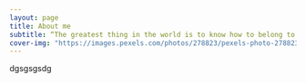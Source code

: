 ```yaml
---
layout: page
title: About me
subtitle: “The greatest thing in the world is to know how to belong to oneself.” – Michel De Montaigne –
cover-img: "https://images.pexels.com/photos/278823/pexels-photo-278823.jpeg?auto=compress&cs=tinysrgb&w=1260&h=750&dpr=2"
---
```



dgsgsgsdg
